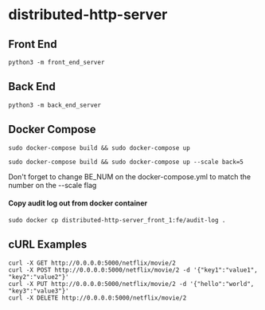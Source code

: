 # distributed-http-server

## Front End
```
python3 -m front_end_server
```

## Back End
```
python3 -m back_end_server
```

## Docker Compose
```
sudo docker-compose build && sudo docker-compose up

sudo docker-compose build && sudo docker-compose up --scale back=5
```
Don't forget to change BE_NUM on the docker-compose.yml to match the number on the --scale flag

#### Copy audit log out from docker container
```
sudo docker cp distributed-http-server_front_1:fe/audit-log .
```

## cURL Examples
```
curl -X GET http://0.0.0.0:5000/netflix/movie/2
curl -X POST http://0.0.0.0:5000/netflix/movie/2 -d '{"key1":"value1", "key2":"value2"}'
curl -X PUT http://0.0.0.0:5000/netflix/movie/2 -d '{"hello":"world", "key3":"value3"}'
curl -X DELETE http://0.0.0.0:5000/netflix/movie/2
```

